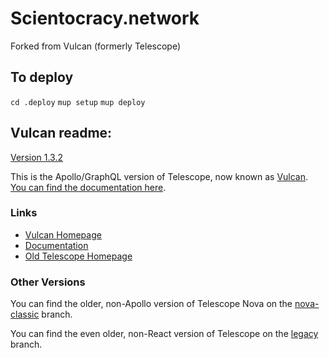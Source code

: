 # Scientocracy.network

Forked from Vulcan (formerly Telescope)


## To deploy

`cd .deploy`
`mup setup`
`mup deploy`


## Vulcan readme:

[Version 1.3.2](https://github.com/TelescopeJS/Telescope/releases)

This is the Apollo/GraphQL version of Telescope, now known as [Vulcan](http://vulcanjs.org). [You can find the documentation here](http://docs.vulcanjs.org/).

### Links

- [Vulcan Homepage](http://vulcanjs.org)
- [Documentation](http://docs.vulcanjs.org)
- [Old Telescope Homepage](http://telescopeapp.org)

### Other Versions

You can find the older, non-Apollo version of Telescope Nova on the [nova-classic](https://github.com/TelescopeJS/Telescope/tree/nova-classic) branch.

You can find the even older, non-React version of Telescope on the [legacy](https://github.com/TelescopeJS/Telescope/tree/legacy) branch.
